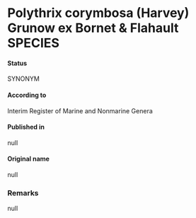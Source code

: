 Polythrix corymbosa (Harvey) Grunow ex Bornet & Flahault SPECIES
=======

#### Status
SYNONYM

#### According to
Interim Register of Marine and Nonmarine Genera

#### Published in
null

#### Original name
null

### Remarks
null